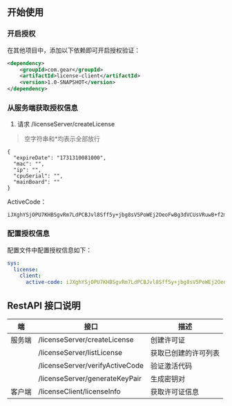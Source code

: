 ## 开始使用

### 开启授权

在其他项目中，添加以下依赖即可开启授权验证：

~~~xml
<dependency>
    <groupId>com.gear</groupId>
    <artifactId>license-client</artifactId>
    <version>1.0-SNAPSHOT</version>
</dependency>
~~~

### 从服务端获取授权信息

1. 请求 /licenseServer/createLicense

> 空字符串和*均表示全部放行

~~~
{
  "expireDate": "1731310081000",
  "mac": "",
  "ip": "",
  "cpuSerial": "",
  "mainBoard": ""
}
~~~

ActiveCode：

~~~
iJXghYSjOPU7KHBSgvRm7LdPCBJvl8Sff5y+jbg8sV5PoWEj2OeoFwBg3dVCUsVRuwB+f2mhj+rF8SCUxQ5WgLZaAP6q7a+cq8Gs/ttUL2Cw7rUdAZQYDRpezoB6pmM+V1TTrpYUqkAD7Nu+y90nYPa2VfBv1zs3WdOhDc1UZXG/Bf5YiPfScex0UHV2yMvebdyHosUS+FhqnzxH02kXm6Gzam/kDO5GeMk27qfSjKnL5FGTlLUpWNa2IUFTra9Q/dEbWbDcGinqcmXm39fUuo950k5agOe85aHe/Vl0/lQiIPb9TTEEfRkkabb3sXFTdZQ8moCZWUqAakccuzOY+g==
~~~

### 配置授权信息

配置文件中配置授权信息如下：

~~~yml
sys:
  license:
    client:
      active-code: iJXghYSjOPU7KHBSgvRm7LdPCBJvl8Sff5y+jbg8sV5PoWEj2OeoFwBg3dVCUsVRuwB+f2mhj+rF8SCUxQ5WgLZaAP6q7a+cq8Gs/ttUL2Cw7rUdAZQYDRpezoB6pmM+V1TTrpYUqkAD7Nu+y90nYPa2VfBv1zs3WdOhDc1UZXG/Bf5YiPfScex0UHV2yMvebdyHosUS+FhqnzxH02kXm6Gzam/kDO5GeMk27qfSjKnL5FGTlLUpWNa2IUFTra9Q/dEbWbDcGinqcmXm39fUuo950k5agOe85aHe/Vl0/lQiIPb9TTEEfRkkabb3sXFTdZQ8moCZWUqAakccuzOY+g==
~~~

## RestAPI 接口说明

| 端     | 接口                            | 描述                 |
| ------ | ------------------------------- | -------------------- |
| 服务端 | /licenseServer/createLicense    | 创建许可证           |
|        | /licenseServer/listLicense      | 获取已创建的许可列表 |
|        | /licenseServer/verifyActiveCode | 验证激活代码         |
|        | /licenseServer/generateKeyPair  | 生成密钥对           |
| 客户端 | /licenseClient/licenseInfo      | 获取许可证信息       |

